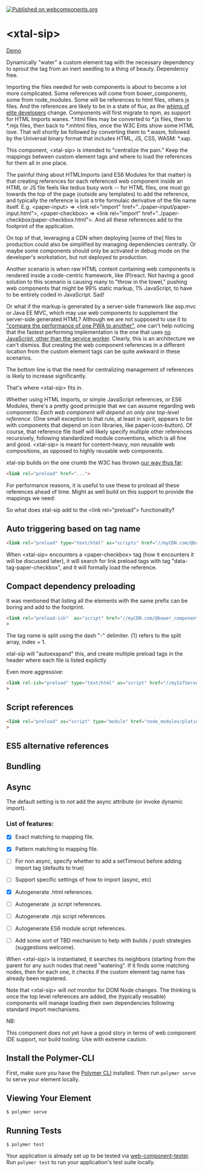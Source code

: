 [![Published on webcomponents.org](https://img.shields.io/badge/webcomponents.org-published-blue.svg)](https://www.webcomponents.org/element/bahrus/xtal-sip)

# \<xtal-sip\>

<a href="https://www.webcomponents.org/element/bahrus/xtal-sip/demo/index.html">Demo</a>

Dynamically "water" a custom element tag with the necessary dependency to sprout the tag from an inert seedling to a thing of beauty.  Dependency free.

Importing the files needed for web components is about to become a lot more complicated.  Some references will come from bower_components, some from node_modules.  Some will be references to html files, others js files.  And the references are likely to be in a state of flux, as the [whims of elite developers](https://codeburst.io/the-javascript-modules-limbo-585eedbb182e) change.  Components will first migrate to npm, as support for HTML Imports wanes.  *.html files may be converted to *.js files, then to *.mjs files, then back to *.mhtml files, once the W3C Ents show some HTML love.  That will shortly be followed by converting them to *.wasm, followed by the Universal binary format that includes HTML, JS, CSS, WASM: *.xap.

This component, \<xtal-sip\> is intended to "centralize the pain."  Keep the mappings between custom element tags and where to load the references for them all in one place.

The painful thing about HTMLImports (and ES6 Modules for that matter) is that creating references for each referenced web component inside an HTML or JS file feels like tedius busy work -- for HTML files, one must go towards the top of the page (outside any templates) to add the reference, and typically the reference is just a trite formulaic derivative of the file name itself.  E.g. \<paper-input\> => \<link rel="import" href="../paper-input/paper-input.html"\>, \<paper-checkbox\> => \<link rel="import" href="../paper-checkbox/paper-checkbox.html"\>.   And all these references add to the footprint of the application.

On top of that, leveraging a CDN when deploying [some of the] files to production could also be simplified by managing dependencies centrally.  Or maybe some components should only be activated in debug mode on the developer's workstation, but not deployed to production.

Another scenario is when raw HTML content containing web components is rendered inside a code-centric framework, like (P)react.  Not having a good solution to this scenario is causing many to "throw in the towel," pushing web components that might be 99% static markup, 1% JavaScript, to have to be entirely coded in JavaScript. Sad!  

Or what if the markup is generated by a server-side framework like asp.mvc or Java EE MVC, which may use web components to supplement the server-side generated HTML?  Although we are not supposed to use it to ["compare the performance of one PWA to another"](https://hnpwa.com/), one can't help noticing that the fastest performing implementation is the one that uses [no JavaScript, other than the service worker](https://github.com/davideast/hnpwa-firebase). Clearly, this is an architecture we can't dismiss.  But creating the web component references in a different location from the custom element tags can be quite awkward in these scenarios.   

The bottom line is that the need for centralizing management of references is likely to increase significantly. 

That's where \<xtal-sip\> fits in.

Whether using HTML Imports, or simple JavaScript references, or ES6 Modules, there's a pretty good principle that we can assume regarding web components:  *Each web component will depend on only one top-level reference*.  (One small exception to that rule, at least in spirit, appears to be with components that depend on icon libraries, like paper-icon-button).  Of course, that reference file itself will likely specify multiple other references recursively, following standardized module conventions, which is all fine and good.  \<xtal-sip\> is meant for content-heavy, non reusable web compositions, as opposed to highly reusable web components. 

xtal-sip builds on the one crumb the W3C has thrown [our way thus far](https://developer.mozilla.org/en-US/docs/Web/HTML/Preloading_content):  

```html
<link rel="preload" href="..."> 
```

For performance reasons, it is useful to use these to proload all these references ahead of time.  Might as well build on this support to provide the mappings we need:

So what does xtal-sip add to the \<link rel="preload"\> functionality?

## Auto triggering based on tag name

```html
<link rel="preload" type="text/html" as="scripts" href="//myCDN.com/@bower_components/paper-checkbox/paper-checkbox.html" data-tag="paper-checkbox">
```

When \<xtal-sip\> encounters a \<paper-checkbox\> tag (how it encounters it will be discussed later), it will search for link preload tags with tag "data-tag-paper-checkbox", and it will formally load the reference.  

## Compact dependency preloading

It was mentioned that listing all the elements with the same prefix can be boring and add to the footprint.

```html
<link rel="preload-ish"  as="script" href="//myCDN.com/@bower_components/paper-{1}/paper-{1}.html" data-tags="paper-checkbox,paper-input,paper-button">
>
```

The tag name is split using the dash "-" delimiter.  {1} refers to the split array, index = 1.

xtal-sip will "autoexapand" this, and create multiple preload tags in the header where each file is listed explictly

Even more aggressive:

```html
<link rel-ish="preload" type="text/html" as="script" href="//myIoTServerRunningFromMyMicrowaveOven.com/npm/{0}-{1}/{0}-{1}.html" data-tags="paper-checkbox,paper-input,paper-button,iron-input">
>
```

## Script references

```html
<link rel="preload" as="script" type="module" href="node_modules/platinimum-{1}/platinum-{1}.js" platinum-sw
>
```

## ES5 alternative references

## Bundling

## Async

The default setting is to *not* add the async attribute (or invoke dynamic import).

### List of features:

- [x] Exact matching to mapping file.
- [x] Pattern matching to mapping file.
- [ ] For non async, specify whether to add a setTimeout before adding import tag (defaults to true)
- [ ] Support specific settings of how to import (async, etc)
- [x] Autogenerate .html references.
- [ ] Autogenerate .js script references.
- [ ] Autogenerate .mjs script references.
- [ ] Autogenerate ES6 module script references.
- [ ] Add some sort of TBD mechanism to help with builds / push strategies (suggestions welcome).
  


When \<xtal-sip/> is instantiated, it searches its neighbors (starting from the parent for any such nodes that need "watering".  If it finds some matching nodes, then for each one, it checks if the custom element tag name has already been registered.  

Note that \<xtal-sip> will *not* monitor for DOM Node changes.  The thinking is once the top level references are added, the (typically reusable) components will manage loading their own dependencies following standard import mechanisms.

NB:  

This component does not yet have a good story in terms of web component IDE support, nor build tooling.  Use with extreme caution.



## Install the Polymer-CLI

First, make sure you have the [Polymer CLI](https://www.npmjs.com/package/polymer-cli) installed. Then run `polymer serve` to serve your element locally.

## Viewing Your Element

```
$ polymer serve
```

## Running Tests

```
$ polymer test
```

Your application is already set up to be tested via [web-component-tester](https://github.com/Polymer/web-component-tester). Run `polymer test` to run your application's test suite locally.
